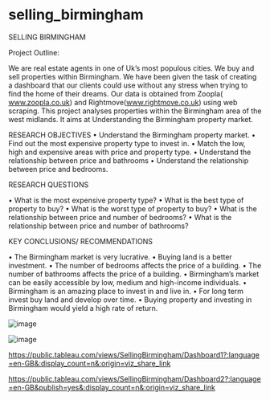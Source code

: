 # selling_birmingham


SELLING BIRMINGHAM

Project Outline:

We are real estate agents in one of Uk’s most populous cities. We buy and sell properties within Birmingham. We have been given the task of creating a dashboard that our clients could use without any stress when trying to find the home of their dreams. Our data is obtained from Zoopla( www.zoopla.co.uk) and Rightmove(www.rightmove.co.uk) using web scraping. This project analyses properties within the Birmingham area of the west midlands. It aims at Understanding the Birmingham property market. 


RESEARCH OBJECTIVES
•	Understand the Birmingham property market.
•	Find out the most expensive property type to invest in.
•	Match   the low, high and expensive areas with price and property type.
•	Understand the relationship between price and bathrooms
•	Understand the relationship between price and bedrooms.

RESEARCH QUESTIONS

•	What is the most expensive property type?
•	What is the best type of property to buy?
•	What is the worst type of property to buy?
•	 What is the relationship between price and number of bedrooms?
•	What is the relationship between price and number of bathrooms?


KEY CONCLUSIONS/ RECOMMENDATIONS

•	The Birmingham market is very lucrative.
•	Buying land is a better investment.
•	The number of bedrooms affects the price of a building.
•	The number of bathrooms affects the price of a building. 
•	Birmingham’s market can be easily accessible by low, medium and high-income individuals.
•	Birmingham is an amazing place to invest in and live in.
•	For long term invest buy land and develop over time.
•	Buying property and investing in Birmingham would yield a high rate of return.

![image](https://user-images.githubusercontent.com/107362585/193480903-879b228e-69b1-4205-acc9-a04875d07d3c.png)





![image](https://user-images.githubusercontent.com/107362585/193480630-9ec1e85e-a941-45d8-9b9b-09c4ac760332.png)


https://public.tableau.com/views/SellingBirmingham/Dashboard1?:language=en-GB&:display_count=n&:origin=viz_share_link

https://public.tableau.com/views/SellingBirmingham/Dashboard2?:language=en-GB&publish=yes&:display_count=n&:origin=viz_share_link
